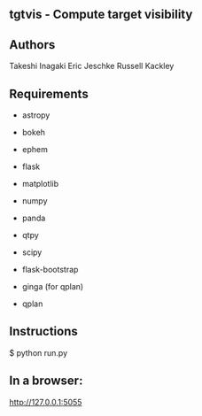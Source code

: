tgtvis - Compute target visibility
----------------------------------

Authors
-------
Takeshi Inagaki
Eric Jeschke
Russell Kackley

Requirements
------------
- astropy
- bokeh
- ephem
- flask
- matplotlib
- numpy
- panda
- qtpy
- scipy

- flask-bootstrap

- ginga (for qplan)
- qplan 

Instructions
------------
$ python run.py

In a browser:
-------------
http://127.0.0.1:5055
